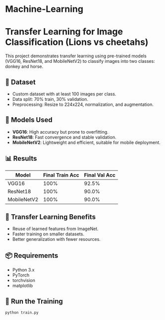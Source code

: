 # Machine-Learning

# Transfer Learning for Image Classification (Lions vs cheetahs)

This project demonstrates transfer learning using pre-trained models (VGG16, ResNet18, and MobileNetV2) to classify images into two classes: donkey and horse.

## 📁 Dataset
- Custom dataset with at least 100 images per class.
- Data split: 70% train, 30% validation.
- Preprocessing: Resize to 224x224, normalization, and augmentation.

## 🔧 Models Used
- **VGG16**: High accuracy but prone to overfitting.
- **ResNet18**: Fast convergence and stable validation.
- **MobileNetV2**: Lightweight and efficient, suitable for mobile deployment.

## 📊 Results

| Model       | Final Train Acc | Final Val Acc |
|-------------|------------------|----------------|
| VGG16       | 100%             | 92.5%          |
| ResNet18    | 100%             | 90.0%          |
| MobileNetV2 | 100%             | 90.0%          |

## 🧠 Transfer Learning Benefits
- Reuse of learned features from ImageNet.
- Faster training on smaller datasets.
- Better generalization with fewer resources.

## 📦 Requirements
- Python 3.x
- PyTorch
- torchvision
- matplotlib

## 🚀 Run the Training
```bash
python train.py
